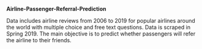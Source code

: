 <B>Airline-Passenger-Referral-Prediction</b>

<P>
Data includes airline reviews from 2006 to 2019 for popular airlines around the world with multiple choice and free text questions. Data is scraped in Spring 2019. The main objective is to predict whether passengers will refer the airline to their friends.
</P>

